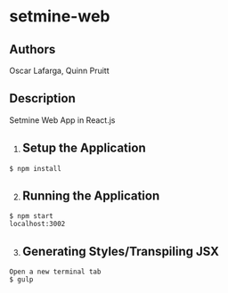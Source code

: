 # setmine-web
## Authors
Oscar Lafarga, Quinn Pruitt

## Description
Setmine Web App in React.js

1. ## Setup the Application
```
$ npm install

```
2. ## Running the Application
```
$ npm start
localhost:3002

```
3. ## Generating Styles/Transpiling JSX
```
Open a new terminal tab
$ gulp

```
